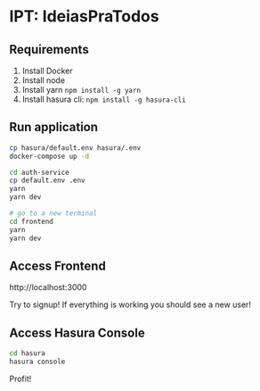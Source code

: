 # IPT: IdeiasPraTodos

## Requirements

1. Install Docker
1. Install node
1. Install yarn `npm install -g yarn`
1. Install hasura cli: `npm install -g hasura-cli`

## Run application

```bash
cp hasura/default.env hasura/.env
docker-compose up -d

cd auth-service
cp default.env .env
yarn
yarn dev

# go to a new terminal
cd frontend
yarn
yarn dev
```

## Access Frontend

http://localhost:3000

Try to signup! If everything is working you should see a new user!

## Access Hasura Console

```bash
cd hasura
hasura console
```

Profit!
